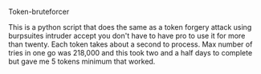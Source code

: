 Token-bruteforcer

This is a python script that does the same as a token forgery attack using burpsuites intruder accept you don't have to have pro to use it for more than twenty. 
Each token takes about a second to process. 
Max number of tries in one go was 218,000 and this took two and a half days to complete but gave me 5 tokens minimum that worked.
